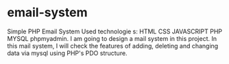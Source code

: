 # email-system
Simple PHP Email System  Used technologie s:  HTML CSS JAVASCRIPT PHP MYSQL phpmyadmin. I am going to design a mail system in this project. In this mail system, I will check the features of adding, deleting and changing data via mysql using PHP's PDO structure. 
